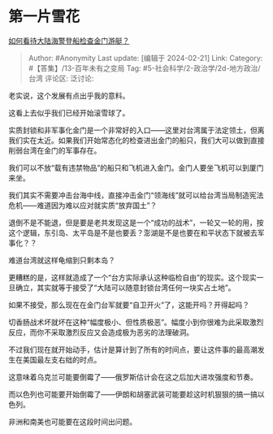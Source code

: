 # 第一片雪花
[如何看待大陆海警登船检查金门游艇？](https://www.zhihu.com/question/644958033/answer/3404065792)

> Author: #Anonymity
> Last update: [编辑于 2024-02-21]
> Link:
> Category: #【答集】/13-百年未有之变局
> Tag: #5-社会科学/2-政治学/2d-地方政治/台湾
> 评论区:
> 泛讨论:

老实说，这个发展有点出乎我的意料。

这看上去似乎我们已经开始滚雪球了。

实质封锁和非军事化金门是一个非常好的入口——这里对台湾属于法定领土，但离我们实在太近。如果我们开始常态化的检查进出金门的船只，我们大可以做到直接削弱台湾在金门的军事存在。

我们可以不放“载有违禁物品”的船只和飞机进入金门。金门人要坐飞机可以到厦门来坐。

我们其实不需要冲击台海中线，直接冲击金门“领海线”就可以给台湾当局制造宪法危机——难道因为难以应对就实质“放弃国土”？

退倒不是不能退，但是要是老共发现这是一个“成功的战术”，一轮又一轮的用，按这个逻辑，东引岛、太平岛是不是也要丢？澎湖是不是也要在和平状态下就被去军事化？？

难道台湾就这样龟缩到只剩本岛？

更糟糕的是，这样就造成了一个“台方实际承认这种临检自由”的现实。这个现实一旦确立，其实就等于接受了“大陆可以随意封锁台湾任何一块实占土地”。

如果不接受，那么现在在金门台军就要“自卫开火”了，这能开吗？开得起吗？

切香肠战术坏就坏在这种“幅度极小、但性质极恶”。幅度小到你很难为此采取激烈反应，而你不采取激烈反应又会造成极为恶劣的法理破洞。

不过我们现在就开始动手，估计是算计到了所有的时间点，要让这件事的最高潮发生在美国最左支右绌的时点。

这意味着乌克兰可能要倒霉了——俄罗斯估计会在这之后加大进攻强度和节奏。

而以色列也可能要开始倒霉了——伊朗和胡塞武装可能要趁这时机狠狠的搞一搞以色列。

非洲和南美也可能要在这段时间出问题。
